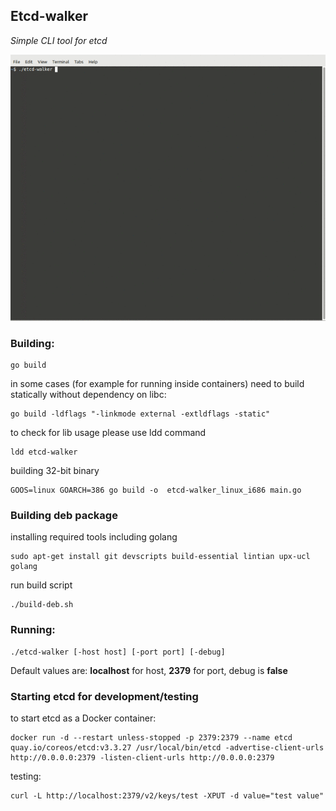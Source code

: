 ## Etcd-walker
_Simple CLI tool for etcd_

![etcd walker](https://github.com/nexusriot/etcd-walker/blob/main/etcd-walker.gif?raw=true)

### **Building:**

```
go build
```
in some cases (for example for running inside containers) need to build statically without dependency on libc:
```
go build -ldflags "-linkmode external -extldflags -static"
```
to check for lib usage please use ldd command
```
ldd etcd-walker 
```

building 32-bit binary
```
GOOS=linux GOARCH=386 go build -o  etcd-walker_linux_i686 main.go
```

### **Building deb package**

installing required tools including golang
```
sudo apt-get install git devscripts build-essential lintian upx-ucl golang
```
run build script
```
./build-deb.sh
```


### **Running:**
```
./etcd-walker [-host host] [-port port] [-debug]
```

Default values are: **localhost** for host, **2379** for port, debug is **false**

### **Starting etcd for development/testing**

to start etcd as a Docker container: 

```
docker run -d --restart unless-stopped -p 2379:2379 --name etcd quay.io/coreos/etcd:v3.3.27 /usr/local/bin/etcd -advertise-client-urls http://0.0.0.0:2379 -listen-client-urls http://0.0.0.0:2379
```
testing:
```
curl -L http://localhost:2379/v2/keys/test -XPUT -d value="test value"
```
